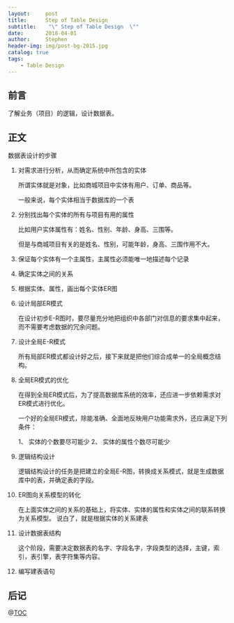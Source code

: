 ```yaml
---
layout:     post
title:      Step of Table Design 
subtitle:    "\" Step of Table Design  \""
date:       2018-04-01
author:     Stephen
header-img: img/post-bg-2015.jpg
catalog: true
tags:
    - Table Design
---
```

## 前言

了解业务（项目）的逻辑，设计数据表。

## 正文
数据表设计的步骤

1. 对需求进行分析，从而确定系统中所包含的实体

   所谓实体就是对象，比如商城项目中实体有用户、订单、商品等。

   一般来说，每个实体相当于数据库的一个表

2. 分别找出每个实体的所有与项目有用的属性

   比如用户实体属性有：姓名、性别、年龄、身高、三围等。

   但是与商城项目有关的是姓名、性别，可能年龄，身高、三围作用不大。

3. 保证每个实体有一个主属性，主属性必须能唯一地描述每个记录

4. 确定实体之间的关系

5. 根据实体、属性，画出每个实体ER图

6. 设计局部ER模式

   在设计初步E-R图时，要尽量充分地把组织中各部门对信息的要求集中起来，而不需要考虑数据的冗余问题。

7. 设计全局E-R模式

   所有局部ER模式都设计好之后，接下来就是把他们综合成单一的全局概念结构。

8. 全局ER模式的优化

   在得到全局ER模式后，为了提高数据库系统的效率，还应进一步依赖需求对ER模式进行优化。

   一个好的全局ER模式，除能准确、全面地反映用户功能需求外，还应满足下列条件：

      1、 实体的个数要尽可能少
      2、 实体的属性个数尽可能少

9. 逻辑结构设计

   逻辑结构设计的任务是把建立的全局E-R图，转换成关系模式，就是生成数据库中的表，并确定表的字段。


10. ER图向关系模型的转化

    在上面实体之间的关系的基础上，将实体、实体的属性和实体之间的联系转换为关系模型。
    说白了，就是根据实体的关系建表

11. 设计数据表结构

    这个阶段，需要决定数据表的名字、字段名字，字段类型的选择，主键，索引，表引擎，表字符集等内容。

12. 编写建表语句


## 后记

@[TOC](这里写自定义目录标题)


